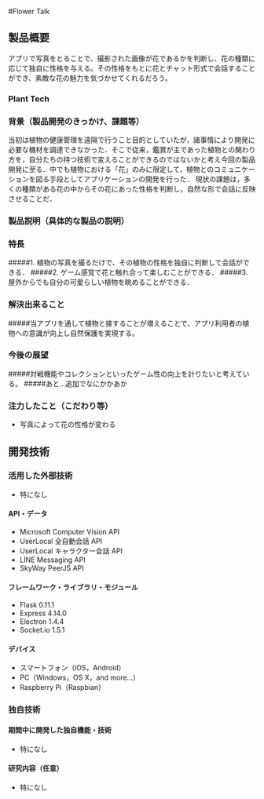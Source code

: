 #Flower Talk
## 製品概要
アプリで写真をとることで、撮影された画像が花であるかを判断し、花の種類に応じて独自に性格を与える。その性格をもとに花とチャット形式で会話することができ、素敵な花の魅力を気づかせてくれるだろう。

### Plant Tech

### 背景（製品開発のきっかけ、課題等）
当初は植物の健康管理を遠隔で行うこと目的としていたが，諸事情により開発に必要な機材を調達できなかった．そこで従来，鑑賞が主であった植物との関わり方を，自分たちの持つ技術で変えることができるのではないかと考え今回の製品開発に至る．中でも植物における「花」のみに限定して，植物とのコミュニケーションを図る手段としてアプリケーションの開発を行った．
現状の課題は，多くの種類がある花の中からその花にあった性格を判断し，自然な形で会話に反映させることだ．

### 製品説明（具体的な製品の説明）


### 特長
#####1. 植物の写真を撮るだけで、その植物の性格を独自に判断して会話ができる．
#####2. ゲーム感覚で花と触れ合って楽しむことができる．
#####3. 屋外からでも自分の可愛らしい植物を眺めることができる．

### 解決出来ること
#####当アプリを通して植物と接することが増えることで、アプリ利用者の植物への意識が向上し自然保護を実現する。

### 今後の展望
#####対戦機能やコレクションといったゲーム性の向上を計りたいと考えている。
#####あと…追加でなにかかあか

### 注力したこと（こだわり等）
* 写真によって花の性格が変わる

## 開発技術
### 活用した外部技術
* 特になし

#### API・データ
* Microsoft Computer Vision API
* UserLocal 全自動会話 API
* UserLocal キャラクター会話 API
* LINE Messaging API
* SkyWay PeerJS API

#### フレームワーク・ライブラリ・モジュール
* Flask 0.11.1
* Express 4.14.0
* Electron 1.4.4
* Socket.io 1.5.1

#### デバイス
* スマートフォン（iOS，Android）
* PC（Windows，OS X，and more...）
* Raspberry Pi（Raspbian）

### 独自技術
#### 期間中に開発した独自機能・技術
* 特になし

#### 研究内容（任意）
* 特になし
